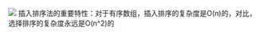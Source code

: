 ![](https://cdn.jsdelivr.net/gh/tyraelHqy/cloudimg@master/img/20200817151729.png)
插入排序法的重要特性：对于有序数组，插入排序的复杂度是O(n)的，对比，选择排序的复杂度永远是O(n^2)的